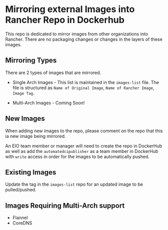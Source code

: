# Mirroring external Images into Rancher Repo in Dockerhub

This repo is dedicated to mirror images from other organizations into Rancher. There are no packaging changes or changes in the layers of these images. 

## Mirroring Types

There are 2 types of images that are mirrored. 

* Single Arch Images - This list is maintained in the `images-list` file. The file is structured as `Name of Original Image`, `Name of Rancher Image`, `Image Tag`. 

* Multi-Arch Images - Coming Soon!

## New Images

When adding new images to the repo, please comment on the repo that this ia new image being mirrored.

An EIO team member or manager will need to create the repo in DockerHub as well as add the `automatedcipublisher` as a team member in DockerHub with `write` access in order for the images to be automatically pushed.

## Existing Images

Update the tag in the `images-list` repo for an updated image to be pulled/pushed.


## Images Requiring Multi-Arch support
- Flannel
- CoreDNS

